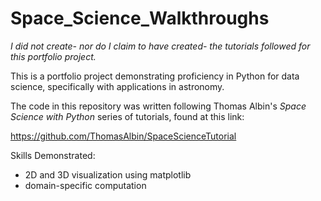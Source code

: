 # Space_Science_Walkthroughs
*I did not create- nor do I claim to have created- the tutorials followed for*
*this portfolio project.*

This is a portfolio project demonstrating proficiency in Python
for data science, specifically with applications in astronomy.

The code in this repository was written following Thomas Albin's *Space Science*
*with Python* series of tutorials, found at this link:

https://github.com/ThomasAlbin/SpaceScienceTutorial

Skills Demonstrated:
* 2D and 3D visualization using matplotlib
* domain-specific computation
